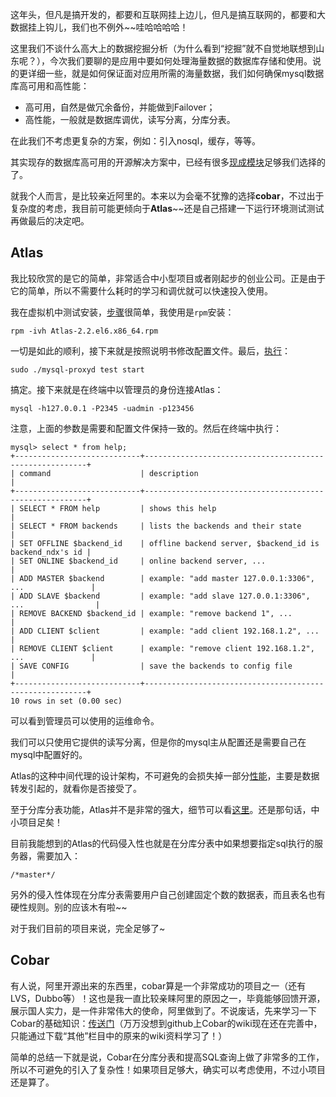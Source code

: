 这年头，但凡是搞开发的，都要和互联网挂上边儿，但凡是搞互联网的，都要和大数据挂上钩儿，我们也不例外~~哇哈哈哈哈！

这里我们不谈什么高大上的数据挖掘分析（为什么看到“挖掘”就不自觉地联想到山东呢？），今次我们要聊的是应用中要如何处理海量数据的数据库存储和使用。说的更详细一些，就是如何保证面对应用所需的海量数据，我们如何确保mysql数据库高可用和高性能：

- 高可用，自然是做冗余备份，并能做到Failover；
- 高性能，一般就是数据库调优，读写分离，分库分表。

在此我们不考虑更复杂的方案，例如：引入nosql，缓存，等等。

其实现存的数据库高可用的开源解决方案中，已经有很多[现成模块](http://www.aboutmood.com/post/2014-06-17/40062036560)足够我们选择的了。

就我个人而言，是比较亲近阿里的。本来以为会毫不犹豫的选择**cobar**，不过出于复杂度的考虑，我目前可能更倾向于**Atlas**~~还是自己搭建一下运行环境测试测试再做最后的决定吧。

Atlas
---

我比较欣赏的是它的简单，非常适合中小型项目或者刚起步的创业公司。正是由于它的简单，所以不需要什么耗时的学习和调优就可以快速投入使用。

我在虚拟机中测试安装，[步骤](https://github.com/Qihoo360/Atlas/wiki/Atlas%E7%9A%84%E5%AE%89%E8%A3%85)很简单，我使用是`rpm`安装：

	rpm -ivh Atlas-2.2.el6.x86_64.rpm

一切是如此的顺利，接下来就是按照说明书修改配置文件。最后，[执行](https://github.com/Qihoo360/Atlas/wiki/Atlas%E7%9A%84%E8%BF%90%E8%A1%8C%E5%8F%8A%E5%B8%B8%E8%A7%81%E9%97%AE%E9%A2%98)：

	sudo ./mysql-proxyd test start

搞定。接下来就是在终端中以管理员的身份连接Atlas：

	mysql -h127.0.0.1 -P2345 -uadmin -p123456

注意，上面的参数是需要和配置文件保持一致的。然后在终端中执行：

	mysql> select * from help;
	+----------------------------+---------------------------------------------------------+
	| command                    | description                                             |
	+----------------------------+---------------------------------------------------------+
	| SELECT * FROM help         | shows this help                                         |
	| SELECT * FROM backends     | lists the backends and their state                      |
	| SET OFFLINE $backend_id    | offline backend server, $backend_id is backend_ndx's id |
	| SET ONLINE $backend_id     | online backend server, ...                              |
	| ADD MASTER $backend        | example: "add master 127.0.0.1:3306", ...               |
	| ADD SLAVE $backend         | example: "add slave 127.0.0.1:3306", ...                |
	| REMOVE BACKEND $backend_id | example: "remove backend 1", ...                        |
	| ADD CLIENT $client         | example: "add client 192.168.1.2", ...                  |
	| REMOVE CLIENT $client      | example: "remove client 192.168.1.2", ...               |
	| SAVE CONFIG                | save the backends to config file                        |
	+----------------------------+---------------------------------------------------------+
	10 rows in set (0.00 sec)

可以看到管理员可以使用的运维命令。

我们可以只使用它提供的读写分离，但是你的mysql主从配置还是需要自己在mysql中配置好的。

Atlas的这种中间代理的设计架构，不可避免的会损失掉一部分[性能](https://github.com/Qihoo360/Atlas/wiki/Atlas%E7%9A%84%E6%80%A7%E8%83%BD%E6%B5%8B%E8%AF%95)，主要是数据转发引起的，就看你是否接受了。

至于分库分表功能，Atlas并不是非常的强大，细节可以看[这里](https://github.com/Qihoo360/Atlas/wiki/Atlas的分表功能简介)。还是那句话，中小项目足矣！

目前我能想到的Atlas的代码侵入性也就是在分库分表中如果想要指定sql执行的服务器，需要加入：

	/*master*/

另外的侵入性体现在分库分表需要用户自己创建固定个数的数据表，而且表名也有硬性规则。别的应该木有啦~~

对于我们目前的项目来说，完全足够了~





Cobar
---

有人说，阿里开源出来的东西里，cobar算是一个非常成功的项目之一（还有LVS，Dubbo等）！这也是我一直比较亲睐阿里的原因之一，毕竟能够回馈开源，展示国人实力，是一件非常伟大的使命，阿里做到了。不说废话，先来学习一下Cobar的基础知识：[传送门](https://github.com/alibaba/cobar/wiki)（万万没想到github上Cobar的wiki现在还在完善中，只能通过下载“其他”栏目中的原来的wiki资料学习了！）

简单的总结一下就是说，Cobar在分库分表和提高SQL查询上做了非常多的工作，所以不可避免的引入了复杂性！如果项目足够大，确实可以考虑使用，不过小项目还是算了。